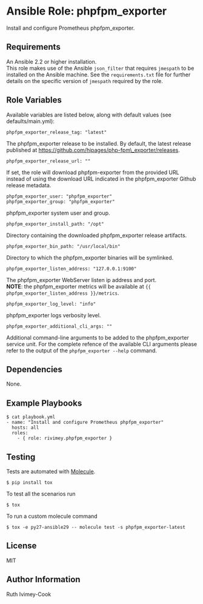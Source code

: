 Ansible Role: phpfpm\_exporter
==========================

Install and configure Prometheus phpfpm\_exporter.

Requirements
------------

An Ansible 2.2 or higher installation.<br />
This role makes use of the Ansible `json_filter` that requires `jmespath` to be installed on the Ansible machine.
See the `requirements.txt` file for further details on the specific version of `jmespath` required by the role.

Role Variables
--------------

Available variables are listed below, along with default values (see defaults/main.yml):

    phpfpm_exporter_release_tag: "latest"

The phpfpm\_exporter release to be installed.
By default, the latest release published at https://github.com/hipages/php-fpm\_exporter/releases.

    phpfpm_exporter_release_url: ""

If set, the role will download phpfpm-exporter from the provided URL instead of using the download URL indicated in the phpfpm\_exporter Github release metadata.

    phpfpm_exporter_user: "phpfpm_exporter"
    phpfpm_exporter_group: "phpfpm_exporter"

phpfpm\_exporter system user and group.

    phpfpm_exporter_install_path: "/opt"

Directory containing the downloaded phpfpm\_exporter release artifacts.

    phpfpm_exporter_bin_path: "/usr/local/bin"

Directory to which the phpfpm\_exporter binaries will be symlinked.

    phpfpm_exporter_listen_address: "127.0.0.1:9100"

The phpfpm\_exporter WebServer listen ip address and port.<br/>
**NOTE**: the phpfpm\_exporter metrics will be available at `{{ phpfpm_exporter_listen_address }}/metrics`.

    phpfpm_exporter_log_level: "info"

phpfpm\_exporter logs verbosity level.

    phpfpm_exporter_additional_cli_args: ""

Additional command-line arguments to be added to the phpfpm\_exporter service unit.
For the complete refence of the available CLI arguments please refer to the output
of the `phpfpm_exporter --help` command.

Dependencies
------------

None.

Example Playbooks
-----------------

    $ cat playbook.yml
    - name: "Install and configure Prometheus phpfpm_exporter"
      hosts: all
      roles:
        - { role: rivimey.phpfpm_exporter }

Testing
-------

Tests are automated with [Molecule](http://molecule.readthedocs.org/en/latest/).

    $ pip install tox

To test all the scenarios run

    $ tox

To run a custom molecule command

    $ tox -e py27-ansible29 -- molecule test -s phpfpm_exporter-latest

License
-------

MIT

Author Information
------------------

Ruth Ivimey-Cook